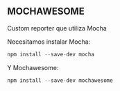 ## MOCHAWESOME

Custom reporter que utiliza Mocha

Necesitamos instalar Mocha:

```typescript
npm install --save-dev mocha
```
 Y Mochawesome:

```typescript
npm install --save-dev mochawesome
```